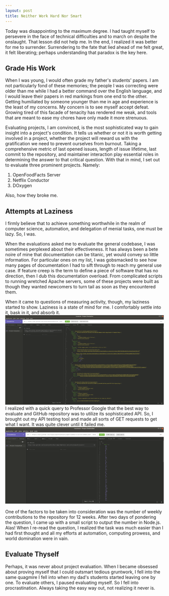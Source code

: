 ```yaml
---
layout: post
title: Neither Work Hard Nor Smart 
---
```

Today was disappointing to the maximum degree. I had taught myself to persevere in the face of technical difficulties and to march on despite the onslaught. 
That lesson did not help me. In the end, I realized it was better for me to surrender. Surrendering to the fate that lied ahead of me felt great, it felt liberating; perhaps understanding that paradox is the key here. 

## Grade His Work
When I was young, I would often grade my father's students' papers. I am not particularly fond of these memories; the people I was correcting were older than me while I had a better command over the English language, and I would leave their papers in red markings from one end to the other. Getting humiliated by someone younger than me in age and experience is the least of my concerns. My concern is to see myself accept defeat. Growing tired of this facade of tenacity has rendered me weak, and tools that are meant to ease my chores have only made it more strenuous. 

Evaluating projects, I am convinced, is the most sophisticated way to gain insight into a project's condition. It tells us whether or not it is worth getting involved in a project, whether the project will reward us with the gratification we need to prevent ourselves from burnout. Taking a comprehensive metric of last opened issues, length of issue lifetime, last commit to the repository, and maintainer interaction play essential roles in determining the answer to that critical question. With that in mind, I set out to evaluate three prominent projects. Namely:
1. OpenFoodFacts Server
1. Netflix Conductor
1. DOxygen

Also, how they broke me. 

## Attempts at Laziness
I firmly believe that to achieve something worthwhile in the realm of computer science, automation, and delegation of menial tasks, one must be lazy. So, I was.

When the evaluations asked me to evaluate the general codebase, I was sometimes perplexed about their effectiveness. It has always been a bete noire of mine that documentation can be titanic, yet would convey so little information. For particular ones on my list, I was gobsmacked to see how many pages of documentation I had to sift through to reach my general use case. If feature creep is the term to define a piece of software that has no direction, then I dub this documentation overload. From complicated scripts to running wretched Apache servers, some of these projects were built as though they wanted newcomers to turn tail as soon as they encountered them. 

When it came to questions of measuring activity, though, my laziness started to show. Laziness is a state of mind for me. I comfortably settle into it, bask in it, and absorb it. 
![Before Realization](../images/beforeInsomnia.png)
I realized with a quick query to Professor Google that the best way to evaluate and GitHub repository was to utilize its sophisticated API. So, I brought out my API testing tool and made all sorts of GET requests to get what I want. It was quite clever until it failed me. ![After](../images/afterInsomnia.png)

One of the factors to be taken into consideration was the number of weekly contributions to the repository for 12 weeks. After two days of pondering the question, I came up with a small script to output the number in Node.js. Alas! When I re-read the question, I realized the task was much easier than I had first thought and all my efforts at automation, computing prowess, and world domination were in vain.

## Evaluate Thyself
Perhaps, it was never about project evaluation. When I became obsessed about proving myself that I could outsmart tedious gruntwork, I fell into the same quagmire I fell into when my dad's students started leaving one by one. To evaluate others, I paused evaluating myself. So I fell into procrastination. Always taking the easy way out, not realizing it never is. 
